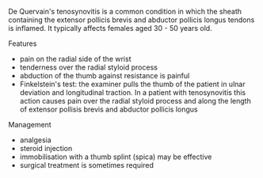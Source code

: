 De Quervain's tenosynovitis is a common condition in which the sheath containing the extensor pollicis brevis and abductor pollicis longus tendons is inflamed. It typically affects females aged 30 \- 50 years old.  
  
Features  
* pain on the radial side of the wrist
* tenderness over the radial styloid process
* abduction of the thumb against resistance is painful
* Finkelstein's test: the examiner pulls the thumb of the patient in ulnar deviation and longitudinal traction. In a patient with tenosynovitis this action causes pain over the radial styloid process and along the length of extensor pollisis brevis and abductor pollicis longus

  
Management  
* analgesia
* steroid injection
* immobilisation with a thumb splint (spica) may be effective
* surgical treatment is sometimes required
